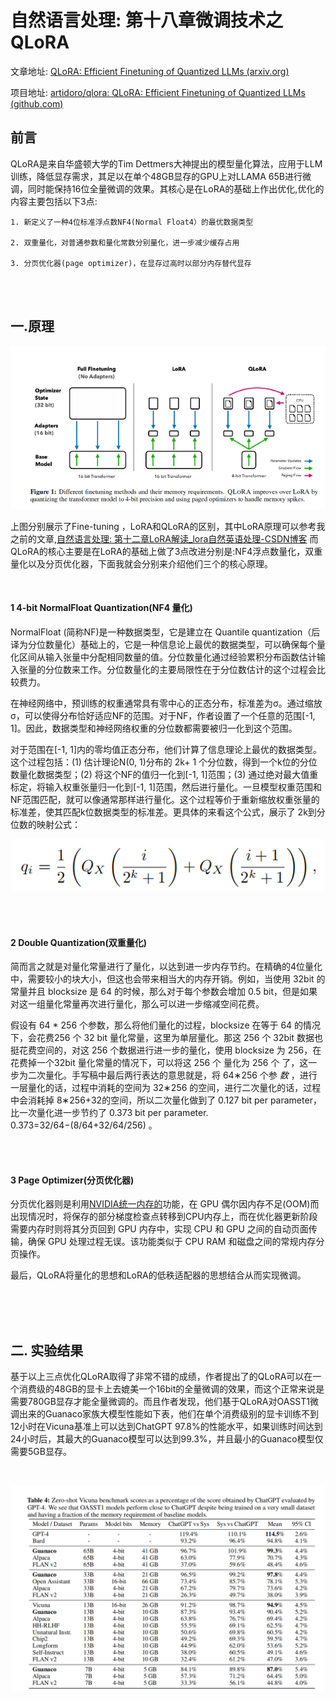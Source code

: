 # 自然语言处理: 第十八章微调技术之QLoRA

文章地址: [QLoRA: Efficient Finetuning of Quantized LLMs (arxiv.org)](https://arxiv.org/abs/2305.14314)

项目地址: [artidoro/qlora: QLoRA: Efficient Finetuning of Quantized LLMs (github.com)](https://github.com/artidoro/qlora)

## 前言

QLoRA是来自华盛顿大学的Tim Dettmers大神提出的模型量化算法，应用于LLM训练，降低显存需求，其足以在单个48GB显存的GPU上对LLAMA 65B进行微调，同时能保持16位全量微调的效果。其核心是在LoRA的基础上作出优化,优化的内容主要包括以下3点:

    1. 新定义了一种4位标准浮点数NF4(Normal Float4）的最优数据类型

    2. 双重量化，对普通参数和量化常数分别量化，进一步减少缓存占用

    3. 分页优化器(page optimizer)，在显存过高时以部分内存替代显存

<br />

<br />

## 一.原理

 ![1711039175901](image/18_Qlora/1711039175901.png)

上图分别展示了Fine-tuning ，LoRA和QLoRA的区别，其中LoRA原理可以参考我之前的文章,[自然语言处理: 第十二章LoRA解读_lora自然英语处理-CSDN博客](https://blog.csdn.net/victor_manches/article/details/132287864?spm=1001.2014.3001.5502) 而QLoRA的核心主要是在LoRA的基础上做了3点改进分别是:NF4浮点数量化，双重量化以及分页优化器，下面我就会分别来介绍他们三个的核心原理。

<br />

#### 1 4-bit NormalFloat Quantization(NF4 量化)

NormalFloat (简称NF)是一种数据类型，它是建立在 Quantile quantization（后译为分位数量化）基础上的，它是一种信息论上最优的数据类型，可以确保每个量化区间从输入张量中分配相同数量的值。分位数量化通过经验累积分布函数估计输入张量的分位数来工作。分位数量化的主要局限性在于分位数估计的这个过程会比较费力。

在神经网络中，预训练的权重通常具有零中心的正态分布，标准差为σ。通过缩放σ，可以使得分布恰好适应NF的范围。对于NF，作者设置了一个任意的范围[-1, 1]。因此，数据类型和神经网络权重的分位数都需要被归一化到这个范围。

对于范围在[-1, 1]内的零均值正态分布，他们计算了信息理论上最优的数据类型。这个过程包括：(1) 估计理论N(0, 1)分布的 2k+ 1 个分位数，得到一个k位的分位数量化数据类型；(2) 将这个NF的值归一化到[-1, 1]范围；(3) 通过绝对最大值重标定，将输入权重张量归一化到[-1, 1]范围，然后进行量化。一旦模型权重范围和NF范围匹配，就可以像通常那样进行量化。这个过程等价于重新缩放权重张量的标准差，使其匹配k位数据类型的标准差。更具体的来看这个公式，展示了 2k到分位数的映射公式：

![1711039373152](image/18_Qlora/1711039373152.png)


<br />

<br />

#### 2 Double Quantization(双重量化)

简而言之就是对量化常量进行了量化，以达到进一步内存节约。在精确的4位量化中，需要较小的块大小，但这也会带来相当大的内存开销。例如，当使用 32bit 的常量并且 blocksize 是 64 的时候，那么对于每个参数会增加 0.5 bit，但是如果对这一组量化常量再次进行量化，那么可以进一步缩减空间花费。

假设有 64 * 256 个参数，那么将他们量化的过程，blocksize 在等于 64 的情况下，会花费256 个 32 bit 量化常量，这里为单层量化。那这 256 个 32bit 数据也挺花费空间的，对这 256 个数据进行进一步的量化，使用 blocksize 为 256，在花费掉一个32bit 量化常量的情况下，可以将这 256 个 量化为 256 个 了，这一步为二次量化。手写稿中最后两行表达的意思就是，将 64∗256 个参 *数* ，进行一层量化的话，过程中消耗的空间为 32∗256 的空间，进行二次量化的话，过程中会消耗掉 8∗256+32的空间，所以二次量化做到了 0.127 bit per parameter，比一次量化进一步节约了 0.373 bit per parameter. 0.373=32/64−(8/64+32/64/256) 。

<br />

<br />

#### 3 Page Optimizer(分页优化器)

分页优化器则是利用[NVIDIA统一内存的](https://docs.nvidia.com/cuda/cuda-c-programming-guide/)功能，在 GPU 偶尔因内存不足(OOM)而出现情况时，将保存的部分梯度检查点转移到CPU内存上，而在优化器更新阶段需要内存时则将其分页回到 GPU 内存中，实现 CPU 和 GPU 之间的自动页面传输，确保 GPU 处理过程无误。该功能类似于 CPU RAM 和磁盘之间的常规内存分页操作。


最后，QLoRA将量化的思想和LoRA的低秩适配器的思想结合从而实现微调。

<br />

<br />

<br />

## 二. 实验结果

基于以上三点优化QLoRA取得了非常不错的成绩，作者提出了的QLoRA可以在一个消费级的48GB的显卡上去媲美一个16bit的全量微调的效果，而这个正常来说是需要780GB显存才能全量微调的。而且作者发现，他们基于QLoRA对OASST1微调出来的Guanaco家族大模型性能如下表，他们在单个消费级别的显卡训练不到12小时在Vicuna基准上可以达到ChatGPT 97.8%的性能水平，如果训练时间达到24小时后，其最大的Guanaco模型可以达到99.3%，并且最小的Guanaco模型仅需要5GB显存。

![]()

![1711039463416](image/18_Qlora/1711039463416.png)

![]()
